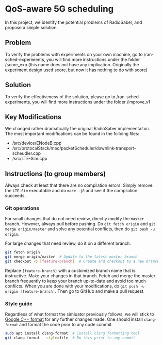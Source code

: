 # QoS-aware 5G scheduling
In this project, we identify the potential problems of RadioSaber, and propose a simple solution. 

## Problem
To verify the problems with experiments on your own machine, go to /ran-sched-experiments, you will find more instructions under the folder /score_exp (this name does not have any implication. Originally the experiment design used score, but now it has nothing to do with score)

## Solution
To verify the effectiveness of the solution, please go to /ran-sched-experiments, you will find more instructions under the folder /improve_v1

## Key Modifications
We changed rather dramatically the original RadioSaber implementaiton. The most important modifications can be found in the folloing files:
* /src/device/ENodeB.cpp
* /src/protocalStack/mac/packetScheduler/downlink-transport-scheudler.cpp
* /src/LTE-Sim.cpp


## Instructions (to group members)

Always check at least that there are no compilation errors. Simply remove the `LTE-Sim` executable and do `make -j8` and see if the compilation succeeds.

### Git operations

For small changes that do not need review, directly modify the `master` branch. However, always pull before pushing. Do `git fetch origin` and `git merge origin/master` and solve any potential conflicts, then do `git push -u origin`.

For large changes that need review, do it on a different branch.

```bash
git fetch origin
git merge origin/master  # Update to the latest master branch
git checkout -b [feature-branch]  # Create and checkout to a new branch
```

Replace `[feature-branch]` with a customized branch name that is instructive. Make your changes in that branch. Fetch and merge the master branch frequently to keep your branch up-to-date and avoid too much conflicts. When you are done with your modifications, do `git push -u origin [feature-branch]`. Then go to GitHub and make a pull request.

### Style guide

Regardless of what format the simluator previously follows, we will stick to [Google C++ format](https://google.github.io/styleguide/cppguide.html) for any further changes made. One should install `clang-format` and format the code prior to any code commit.

```bash
sudo apt install clang-format  # Install clang formatting tool
git clang-format --style=file  # Do this prior to any commit
```

